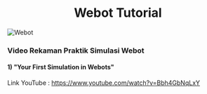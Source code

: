 <h1 align="center">Webot Tutorial</h1>

![Webot](Docs/Webot.png#gh-light-mode-only)

<h3>Video Rekaman Praktik Simulasi Webot</h3>

#### 1) "Your First Simulation in Webots"
Link YouTube : https://www.youtube.com/watch?v=Bbh4GbNqLxY 
